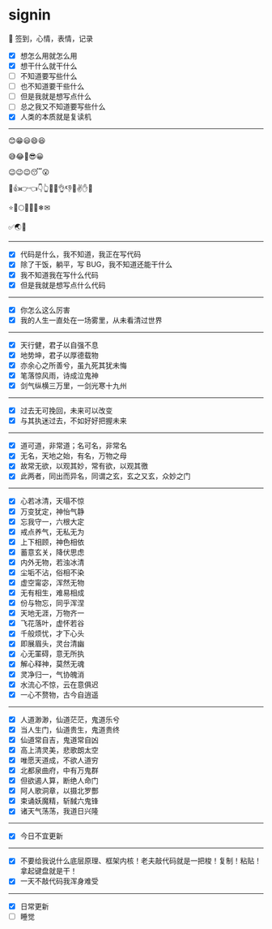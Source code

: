 # signin

🤣 签到，心情，表情，记录

- [x] 想怎么用就怎么用
- [x] 想干什么就干什么
- [ ] 不知道要写些什么
- [ ] 也不知道要干些什么
- [ ] 但是我就是想写点什么
- [ ] 总之我又不知道要写些什么
- [x] 人类的本质就是复读机

---

😊😁😃😄😆

😅😂🤣😎😀

😉😉😉😴😮

👐👍👉👈👇👆👊👋👌👎🙏✌✋✊

⭐🌙🌕🌔🌓🌑❄✉

✅🌏👀

---

- [x] 代码是什么，我不知道，我正在写代码
- [x] 除了干饭，躺平，写 BUG，我不知道还能干什么
- [x] 我不知道我在写什么代码
- [x] 但是我就是想写点什么代码

---

- [x] 你怎么这么厉害
- [x] 我的人生一直处在一场雾里，从未看清过世界

---

- [x] 天行健，君子以自强不息
- [x] 地势坤，君子以厚德载物
- [x] 亦余心之所善兮，虽九死其犹未悔
- [x] 笔落惊风雨，诗成泣鬼神
- [x] 剑气纵横三万里，一剑光寒十九州

---

- [x] 过去无可挽回，未来可以改变
- [x] 与其执迷过去，不如好好把握未来

---

- [x] 道可道，非常道；名可名，非常名
- [x] 无名，天地之始，有名，万物之母
- [x] 故常无欲，以观其妙，常有欲，以观其徼
- [x] 此两者，同出而异名，同谓之玄，玄之又玄，众妙之门

---

- [x] 心若冰清，天塌不惊
- [x] 万变犹定，神怡气静
- [x] 忘我守一，六根大定
- [x] 戒点养气，无私无为
- [x] 上下相顾，神色相依
- [x] 蓄意玄关，降伏思虑
- [x] 内外无物，若浊冰清
- [x] 尘垢不沾，俗相不染
- [x] 虚空甯宓，浑然无物
- [x] 无有相生，难易相成
- [x] 份与物忘，同乎浑涅
- [x] 天地无涯，万物齐一
- [x] 飞花落叶，虚怀若谷
- [x] 千般烦忧，才下心头
- [x] 即展眉头，灵台清幽
- [x] 心无罣碍，意无所执
- [x] 解心释神，莫然无魂
- [x] 灵净归一，气协魄消
- [x] 水流心不惊，云在意俱迟
- [x] 一心不赘物，古今自逍遥

---

- [x] 人道渺渺，仙道茫茫，鬼道乐兮
- [x] 当人生门，仙道贵生，鬼道贵终
- [x] 仙道常自吉，鬼道常自凶
- [x] 高上清灵美，悲歌朗太空
- [x] 唯愿天道成，不欲人道穷
- [x] 北都泉曲府，中有万鬼群
- [x] 但欲遏人算，断绝人命门
- [x] 阿人歌洞章，以摄北罗酆
- [x] 束诵妖魔精，斩馘六鬼锋
- [x] 诸天气荡荡，我道日兴隆

---

- [x] 今日不宜更新

---

- [x] 不要给我说什么底层原理、框架内核！老夫敲代码就是一把梭！复制！粘贴！拿起键盘就是干！
- [x] 一天不敲代码我浑身难受

---

- [x] 日常更新
- [ ] 睡觉
